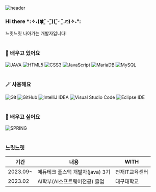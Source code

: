 ![header](https://capsule-render.vercel.app/api?type=Rect&text=Hello_World!)

### Hi there *:✧˖(🍀˘͈ ᵕ˘͈)(˘͈ᵕ ˘͈.ෆ)✧˖°:
느릿느릿 나아가는 개발자입니다! <br><br>

### 🌱 배우고 있어요
  
![JAVA](https://img.shields.io/badge/Java-ED8B00?style=for-the-badge&logo=openjdk&logoColor=white)
![HTML5](https://img.shields.io/badge/HTML5-E34F26?style=for-the-badge&logo=html5&logoColor=white)
![CSS3](https://img.shields.io/badge/CSS3-1572B6?style=for-the-badge&logo=css3&logoColor=white)
![JavaScript](https://img.shields.io/badge/JavaScript-F7DF1E?style=for-the-badge&logo=JavaScript&logoColor=white)
![MariaDB](https://img.shields.io/badge/MariaDB-003545?style=for-the-badge&logo=mariadb&logoColor=white)
![MySQL](https://img.shields.io/badge/MySQL-4479A1?style=for-the-badge&logo=mysql&logoColor=white)
<br><br>

### 🪄 사용해요
  
![Git](https://img.shields.io/badge/Git-F05032?style=for-the-badge&logo=git&logoColor=white)
![GitHub](https://img.shields.io/badge/GitHub-181717?style=for-the-badge&logo=github&logoColor=white)
![IntelliJ IDEA](https://img.shields.io/badge/IntelliJIDEA-000000?style=for-the-badge&logo=intellijidea&logoColor=white)
![Visual Studio Code](https://img.shields.io/badge/VisualStudioCode-007ACC?style=for-the-badge&logo=visualstudiocode&logoColor=white)
![Eclipse IDE](https://img.shields.io/badge/EclipseIDE-2C2255?style=for-the-badge&logo=eclipseide&logoColor=white)
<br><br>

    
### 🔭 배우고 싶어요
  
![SPRING](https://img.shields.io/badge/Spring-6DB33F?style=for-the-badge&logo=spring&logoColor=white)
<br><br>

### 느릿느릿
|기간|내용|WITH|
|---|---|---|
|2023.09~|에듀테크 풀스택 개발자(java) 3기|천재IT교육센터|
|2023.02|AI학부(AI소프트웨어전공) 졸업|대구대학교|










<!--
**sxzuzv/sxzuzv** is a ✨ _special_ ✨ repository because its `README.md` (this file) appears on your GitHub profile.

Here are some ideas to get you started:

- 🔭 I’m currently working on ...
- 🌱 I’m currently learning ...
- 👯 I’m looking to collaborate on ...
- 🤔 I’m looking for help with ...
- 💬 Ask me about ...
- 📫 How to reach me: ...
- 😄 Pronouns: ...
- ⚡ Fun fact: ...
-->


